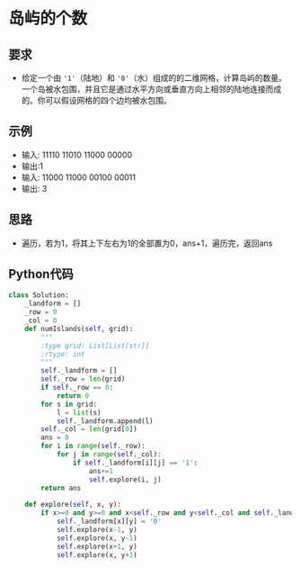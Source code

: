 # 岛屿的个数

## 要求

* 给定一个由 `'1'`（陆地）和 `'0'`（水）组成的的二维网格，计算岛屿的数量。一个岛被水包围，并且它是通过水平方向或垂直方向上相邻的陆地连接而成的。你可以假设网格的四个边均被水包围。

## 示例
* 输入:
    11110
    11010
    11000
    00000
* 输出:1
* 输入:
    11000
    11000
    00100
    00011
* 输出: 3

## 思路
* 遍历，若为1，将其上下左右为1的全部置为0，ans+1，遍历完，返回ans

## Python代码

```python
class Solution:
    _landform = []
    _row = 0
    _col = 0
    def numIslands(self, grid):
        """
        :type grid: List[List[str]]
        :rtype: int
        """
        self._landform = []
        self._row = len(grid)
        if self._row == 0:
            return 0
        for s in grid:
            l = list(s)
            self._landform.append(l)
        self._col = len(grid[0]) 
        ans = 0
        for i in range(self._row):
            for j in range(self._col):
                if self._landform[i][j] == '1':
                    ans+=1
                    self.explore(i, j)
        return ans
    
    def explore(self, x, y):
        if x>=0 and y>=0 and x<self._row and y<self._col and self._landform[x][y] == '1':
            self._landform[x][y] = '0'
            self.explore(x-1, y)
            self.explore(x, y-1)
            self.explore(x+1, y)
            self.explore(x, y+1)
```